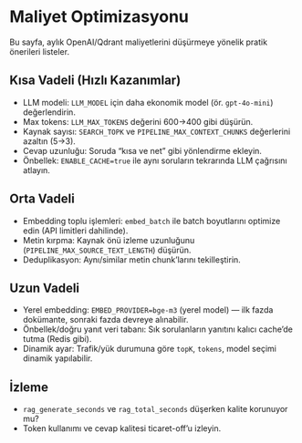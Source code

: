 # Maliyet Optimizasyonu

Bu sayfa, aylık OpenAI/Qdrant maliyetlerini düşürmeye yönelik pratik önerileri listeler.

## Kısa Vadeli (Hızlı Kazanımlar)
- LLM modeli: `LLM_MODEL` için daha ekonomik model (ör. `gpt-4o-mini`) değerlendirin.
- Max tokens: `LLM_MAX_TOKENS` değerini 600→400 gibi düşürün.
- Kaynak sayısı: `SEARCH_TOPK` ve `PIPELINE_MAX_CONTEXT_CHUNKS` değerlerini azaltın (5→3).
- Cevap uzunluğu: Soruda “kısa ve net” gibi yönlendirme ekleyin.
- Önbellek: `ENABLE_CACHE=true` ile aynı soruların tekrarında LLM çağrısını atlayın.

## Orta Vadeli
- Embedding toplu işlemleri: `embed_batch` ile batch boyutlarını optimize edin (API limitleri dahilinde).
- Metin kırpma: Kaynak önü izleme uzunluğunu (`PIPELINE_MAX_SOURCE_TEXT_LENGTH`) düşürün.
- Deduplikasyon: Aynı/similar metin chunk’larını tekilleştirin.

## Uzun Vadeli
- Yerel embedding: `EMBED_PROVIDER=bge-m3` (yerel model) — ilk fazda dokümante, sonraki fazda devreye alınabilir.
- Önbellek/doğru yanıt veri tabanı: Sık sorulanların yanıtını kalıcı cache’de tutma (Redis gibi).
- Dinamik ayar: Trafik/yük durumuna göre `topK`, `tokens`, model seçimi dinamik yapılabilir.

## İzleme
- `rag_generate_seconds` ve `rag_total_seconds` düşerken kalite korunuyor mu?
- Token kullanımı ve cevap kalitesi ticaret-off’u izleyin.

